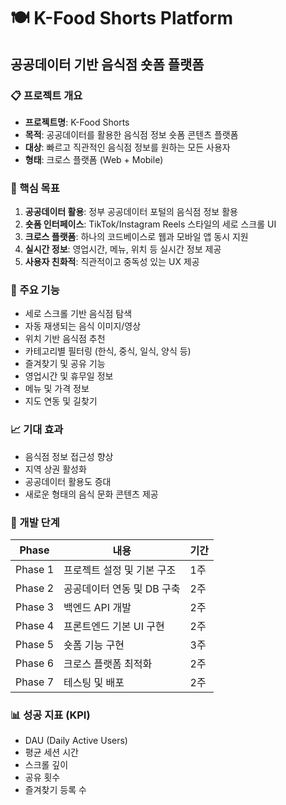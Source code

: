 # 🍽️ K-Food Shorts Platform
## 공공데이터 기반 음식점 숏폼 플랫폼

### 📋 프로젝트 개요
- **프로젝트명**: K-Food Shorts
- **목적**: 공공데이터를 활용한 음식점 정보 숏폼 콘텐츠 플랫폼
- **대상**: 빠르고 직관적인 음식점 정보를 원하는 모든 사용자
- **형태**: 크로스 플랫폼 (Web + Mobile)

### 🎯 핵심 목표
1. **공공데이터 활용**: 정부 공공데이터 포털의 음식점 정보 활용
2. **숏폼 인터페이스**: TikTok/Instagram Reels 스타일의 세로 스크롤 UI
3. **크로스 플랫폼**: 하나의 코드베이스로 웹과 모바일 앱 동시 지원
4. **실시간 정보**: 영업시간, 메뉴, 위치 등 실시간 정보 제공
5. **사용자 친화적**: 직관적이고 중독성 있는 UX 제공

### 🌟 주요 기능
- 세로 스크롤 기반 음식점 탐색
- 자동 재생되는 음식 이미지/영상
- 위치 기반 음식점 추천
- 카테고리별 필터링 (한식, 중식, 일식, 양식 등)
- 즐겨찾기 및 공유 기능
- 영업시간 및 휴무일 정보
- 메뉴 및 가격 정보
- 지도 연동 및 길찾기

### 📈 기대 효과
- 음식점 정보 접근성 향상
- 지역 상권 활성화
- 공공데이터 활용도 증대
- 새로운 형태의 음식 문화 콘텐츠 제공

### 🔄 개발 단계
| Phase | 내용 | 기간 |
|-------|------|------|
| Phase 1 | 프로젝트 설정 및 기본 구조 | 1주 |
| Phase 2 | 공공데이터 연동 및 DB 구축 | 2주 |
| Phase 3 | 백엔드 API 개발 | 2주 |
| Phase 4 | 프론트엔드 기본 UI 구현 | 2주 |
| Phase 5 | 숏폼 기능 구현 | 3주 |
| Phase 6 | 크로스 플랫폼 최적화 | 2주 |
| Phase 7 | 테스팅 및 배포 | 2주 |

### 📊 성공 지표 (KPI)
- DAU (Daily Active Users)
- 평균 세션 시간
- 스크롤 깊이
- 공유 횟수
- 즐겨찾기 등록 수